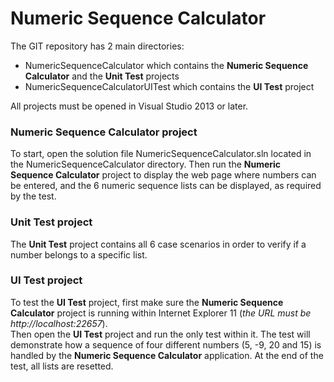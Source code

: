 # Numeric Sequence Calculator

The GIT repository has 2 main directories:
- NumericSequenceCalculator which contains the **Numeric Sequence Calculator** and the **Unit Test** projects
- NumericSequenceCalculatorUITest which contains the **UI Test** project

All projects must be opened in Visual Studio 2013 or later.

### Numeric Sequence Calculator project
To start, open the solution file NumericSequenceCalculator.sln located in the NumericSequenceCalculator directory.
Then run the **Numeric Sequence Calculator** project to display the web page where numbers can be entered, and the 6 numeric sequence lists can be displayed, as required by the test.

### Unit Test project
The **Unit Test** project contains all 6 case scenarios in order to verify if a number belongs to a specific list.

### UI Test project
To test the **UI Test** project, first make sure the **Numeric Sequence Calculator** project is running within Internet Explorer 11 (*the URL must be http://localhost:22657*).  
Then open the **UI Test** project and run the only test within it.
The test will demonstrate how a sequence of four different numbers (5, -9, 20 and 15) is handled by the **Numeric Sequence Calculator** application. At the end of the test, all lists are resetted.
